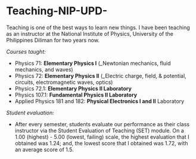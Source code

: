 # Teaching-NIP-UPD-
Teaching is one of the best ways to learn new things. I have been teaching as an instructor at the National Institute of Physics, University of the Philippines Diliman for two years now. 

_Courses taught:_
* Physics 71: **Elementary Physics I** (_Newtonian mechanics, fluid mechanics, and waves)
* Physics 72: **Elementary Physics II** (_Electric charge, field, & potential, circuits, electromagnetic waves, optics)
* Physics 72.1: **Elementary Physics II Laboratory**
* Physics 107.1: **Fundamental Physics II Laboratory**
* Applied Physics 181 and 182: **Physical Electronics I and II** Laboratory

_Student evaluation:_
* After every semester, students evaluate our performance as their class instructor via the Student Evaluation of Teaching (SET) module. On a 1.00 (highest) - 5.00 (lowest, failing) scale, the highest evaluation that I obtained was 1.24; and, the lowest score that I obtained was 1.72, with an average score of 1.5. 
